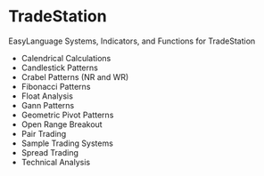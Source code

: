 TradeStation
============

EasyLanguage Systems, Indicators, and Functions for TradeStation

- Calendrical Calculations
- Candlestick Patterns
- Crabel Patterns (NR and WR)
- Fibonacci Patterns
- Float Analysis
- Gann Patterns
- Geometric Pivot Patterns
- Open Range Breakout
- Pair Trading
- Sample Trading Systems
- Spread Trading
- Technical Analysis